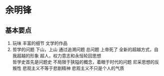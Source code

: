 # 余明锋 
## 基本要点
1. 玩味
	丰富的细节
	文学的作品
2. 哲学的问题
	下山，上山
	通过追溯问题
总问题
上帝死了
全新的超越方式，自我超越的形象 
超人，权力意志和永恒轮回思想  
哲学史首先是问题史
不局限于狭隘的概念，着眼于时代的问题
尼采思想的反叛性
悲观主义不等于悲剧精神
悲观主义不只是个人的气质

